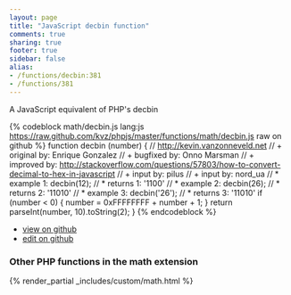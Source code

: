 ```yaml
---
layout: page
title: "JavaScript decbin function"
comments: true
sharing: true
footer: true
sidebar: false
alias:
- /functions/decbin:381
- /functions/381
---
```

<!-- Generated by Rakefile:build -->
A JavaScript equivalent of PHP's decbin

{% codeblock math/decbin.js lang:js https://raw.github.com/kvz/phpjs/master/functions/math/decbin.js raw on github %}
function decbin (number) {
    // http://kevin.vanzonneveld.net
    // +   original by: Enrique Gonzalez
    // +   bugfixed by: Onno Marsman
    // +   improved by: http://stackoverflow.com/questions/57803/how-to-convert-decimal-to-hex-in-javascript
    // +   input by: pilus
    // +   input by: nord_ua
    // *     example 1: decbin(12);
    // *     returns 1: '1100'
    // *     example 2: decbin(26);
    // *     returns 2: '11010'
    // *     example 3: decbin('26');
    // *     returns 3: '11010'
    if (number < 0) {
        number = 0xFFFFFFFF + number + 1;
    }
    return parseInt(number, 10).toString(2);
}
{% endcodeblock %}

 - [view on github](https://github.com/kvz/phpjs/blob/master/functions/math/decbin.js)
 - [edit on github](https://github.com/kvz/phpjs/edit/master/functions/math/decbin.js)

### Other PHP functions in the math extension
{% render_partial _includes/custom/math.html %}
